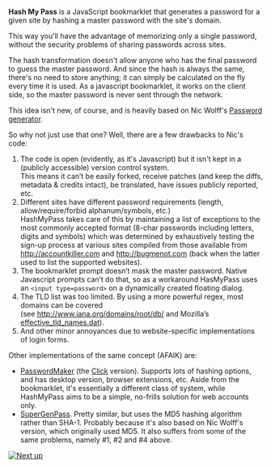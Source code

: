 **Hash My Pass** is a JavaScript bookmarklet
that generates a password for a given site
by hashing a master password with the site's domain.

This way you'll have the advantage of memorizing only a single password,
without the security problems of sharing passwords across sites.

The hash transformation doesn't allow anyone
who has the final password
to guess the master password.
And since the hash is always the same,
there's no need to store anything;
it can simply be calculated on the fly every time it is used.
As a javascript bookmarklet, it works on the client side,
so the master password is never sent through the network.

This idea isn't new, of course,
and is heavily based on Nic Wolff's
[Password generator](http://angel.net/~nic/passwd.sha1.html).

So why not just use that one?
Well, there are a few drawbacks to Nic's code:

1. The code is open (evidently, as it's Javascript)
   but it isn't kept in a (publicly accessible) version control system.  
   This means it can’t be easily forked,
   receive patches (and keep the diffs, metadata & credits intact),
   be translated, have issues publicly reported, etc.
2. Different sites have different password requirements
   (length, allow/require/forbid alphanum/symbols, etc.)  
   HashMyPass takes care of this
   by maintaining a list of exceptions
   to the most commonly accepted format
   (8-char passwords including letters, digits and symbols)
   which was determined by exhaustively testing
   the sign-up process at various sites
   compiled from those available from
   http://accountkiller.com and http://bugmenot.com
   (back when the latter used to list the supported websites).
3. The bookmarklet prompt doesn’t mask the master password.
   Native Javascript prompts can’t do that,
   so as a workaround HasMyPass uses an `<input type=password>`
   on a dynamically created floating dialog.
4. The TLD list was too limited.
   By using a more powerful regex, most domains can be covered  
   (see http://www.iana.org/domains/root/db/
   and Mozilla’s [effective_tld_names.dat](http://mxr.mozilla.org/mozilla/source/netwerk/dns/src/effective_tld_names.dat?raw=1)).
5. And other minor annoyances
   due to website-specific implementations
   of login forms.



Other implementations of the same concept (AFAIK) are:
- [PasswordMaker](http://www.passwordmaker.org)
  (the [Click](http://www.passwordmaker.org/Click) version).
  Supports lots of hashing options, and has desktop version,
  browser extensions, etc. Aside from the bookmarklet,
  it's essentially a different class of system,
  while HashMyPass aims to be a simple, no-frills solution
  for web accounts only.
- [SuperGenPass](http://supergenpass.com/).
  Pretty similar, but uses the MD5 hashing algorithm rather than SHA-1.
  Probably because it's also based on Nic Wolff's version,
  which originally used MD5.
  It also suffers from some of the same problems,
  namely #1, #2 and #4 above.

[![Next up](https://badge.waffle.io/waldir/hash-my-pass.png?label=next-up)](http://waffle.io/waldir/hash-my-pass)

